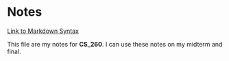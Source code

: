 # Notes
[Link to Markdown Syntax](https://docs.github.com/en/get-started/writing-on-github/getting-started-with-writing-and-formatting-on-github/basic-writing-and-formatting-syntax)

This file are my notes for **CS_260**. I can use these notes on my midterm and final.
